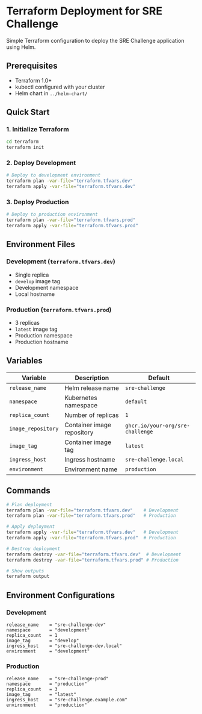 # Terraform Deployment for SRE Challenge

Simple Terraform configuration to deploy the SRE Challenge application using Helm.

## Prerequisites

- Terraform 1.0+
- kubectl configured with your cluster
- Helm chart in `../helm-chart/`

## Quick Start

### 1. Initialize Terraform

```bash
cd terraform
terraform init
```

### 2. Deploy Development

```bash
# Deploy to development environment
terraform plan -var-file="terraform.tfvars.dev"
terraform apply -var-file="terraform.tfvars.dev"
```

### 3. Deploy Production

```bash
# Deploy to production environment
terraform plan -var-file="terraform.tfvars.prod"
terraform apply -var-file="terraform.tfvars.prod"
```

## Environment Files

### Development (`terraform.tfvars.dev`)
- Single replica
- `develop` image tag
- Development namespace
- Local hostname

### Production (`terraform.tfvars.prod`)
- 3 replicas
- `latest` image tag
- Production namespace
- Production hostname

## Variables

| Variable | Description | Default |
|----------|-------------|---------|
| `release_name` | Helm release name | `sre-challenge` |
| `namespace` | Kubernetes namespace | `default` |
| `replica_count` | Number of replicas | `1` |
| `image_repository` | Container image repository | `ghcr.io/your-org/sre-challenge` |
| `image_tag` | Container image tag | `latest` |
| `ingress_host` | Ingress hostname | `sre-challenge.local` |
| `environment` | Environment name | `production` |

## Commands

```bash
# Plan deployment
terraform plan -var-file="terraform.tfvars.dev"    # Development
terraform plan -var-file="terraform.tfvars.prod"   # Production

# Apply deployment
terraform apply -var-file="terraform.tfvars.dev"   # Development
terraform apply -var-file="terraform.tfvars.prod"  # Production

# Destroy deployment
terraform destroy -var-file="terraform.tfvars.dev"  # Development
terraform destroy -var-file="terraform.tfvars.prod" # Production

# Show outputs
terraform output
```

## Environment Configurations

### Development
```hcl
release_name    = "sre-challenge-dev"
namespace       = "development"
replica_count   = 1
image_tag       = "develop"
ingress_host    = "sre-challenge-dev.local"
environment     = "development"
```

### Production
```hcl
release_name    = "sre-challenge-prod"
namespace       = "production"
replica_count   = 3
image_tag       = "latest"
ingress_host    = "sre-challenge.example.com"
environment     = "production"
``` 